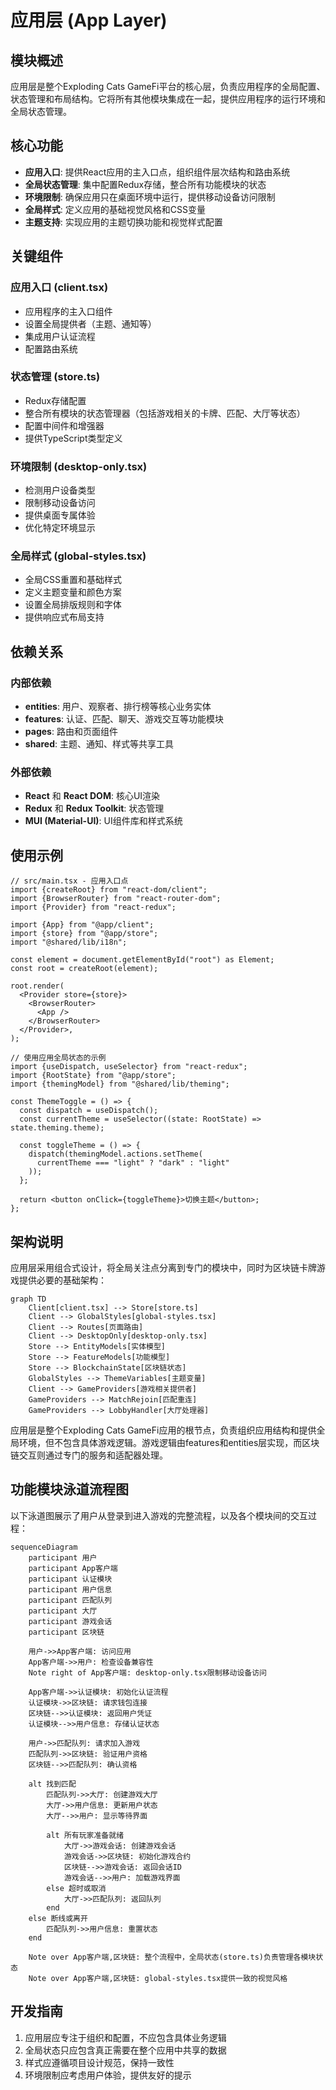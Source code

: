 # 应用层 (App Layer)

## 模块概述

应用层是整个Exploding Cats GameFi平台的核心层，负责应用程序的全局配置、状态管理和布局结构。它将所有其他模块集成在一起，提供应用程序的运行环境和全局状态管理。

## 核心功能

- **应用入口**: 提供React应用的主入口点，组织组件层次结构和路由系统
- **全局状态管理**: 集中配置Redux存储，整合所有功能模块的状态
- **环境限制**: 确保应用只在桌面环境中运行，提供移动设备访问限制
- **全局样式**: 定义应用的基础视觉风格和CSS变量
- **主题支持**: 实现应用的主题切换功能和视觉样式配置

## 关键组件

### 应用入口 (client.tsx)
- 应用程序的主入口组件
- 设置全局提供者（主题、通知等）
- 集成用户认证流程
- 配置路由系统

### 状态管理 (store.ts)
- Redux存储配置
- 整合所有模块的状态管理器（包括游戏相关的卡牌、匹配、大厅等状态）
- 配置中间件和增强器
- 提供TypeScript类型定义

### 环境限制 (desktop-only.tsx)
- 检测用户设备类型
- 限制移动设备访问
- 提供桌面专属体验
- 优化特定环境显示

### 全局样式 (global-styles.tsx)
- 全局CSS重置和基础样式
- 定义主题变量和颜色方案
- 设置全局排版规则和字体
- 提供响应式布局支持

## 依赖关系

### 内部依赖
- **entities**: 用户、观察者、排行榜等核心业务实体
- **features**: 认证、匹配、聊天、游戏交互等功能模块
- **pages**: 路由和页面组件
- **shared**: 主题、通知、样式等共享工具

### 外部依赖
- **React** 和 **React DOM**: 核心UI渲染
- **Redux** 和 **Redux Toolkit**: 状态管理
- **MUI (Material-UI)**: UI组件库和样式系统

## 使用示例

```tsx
// src/main.tsx - 应用入口点
import {createRoot} from "react-dom/client";
import {BrowserRouter} from "react-router-dom";
import {Provider} from "react-redux";

import {App} from "@app/client";
import {store} from "@app/store";
import "@shared/lib/i18n";

const element = document.getElementById("root") as Element;
const root = createRoot(element);

root.render(
  <Provider store={store}>
    <BrowserRouter>
      <App />
    </BrowserRouter>
  </Provider>,
);
```

```tsx
// 使用应用全局状态的示例
import {useDispatch, useSelector} from "react-redux";
import {RootState} from "@app/store";
import {themingModel} from "@shared/lib/theming";

const ThemeToggle = () => {
  const dispatch = useDispatch();
  const currentTheme = useSelector((state: RootState) => state.theming.theme);
  
  const toggleTheme = () => {
    dispatch(themingModel.actions.setTheme(
      currentTheme === "light" ? "dark" : "light"
    ));
  };
  
  return <button onClick={toggleTheme}>切换主题</button>;
};
```

## 架构说明

应用层采用组合式设计，将全局关注点分离到专门的模块中，同时为区块链卡牌游戏提供必要的基础架构：

```mermaid
graph TD
    Client[client.tsx] --> Store[store.ts]
    Client --> GlobalStyles[global-styles.tsx]
    Client --> Routes[页面路由]
    Client --> DesktopOnly[desktop-only.tsx]
    Store --> EntityModels[实体模型]
    Store --> FeatureModels[功能模型]
    Store --> BlockchainState[区块链状态]
    GlobalStyles --> ThemeVariables[主题变量]
    Client --> GameProviders[游戏相关提供者]
    GameProviders --> MatchRejoin[匹配重连]
    GameProviders --> LobbyHandler[大厅处理器]
```

应用层是整个Exploding Cats GameFi应用的根节点，负责组织应用结构和提供全局环境，但不包含具体游戏逻辑。游戏逻辑由features和entities层实现，而区块链交互则通过专门的服务和适配器处理。

## 功能模块泳道流程图

以下泳道图展示了用户从登录到进入游戏的完整流程，以及各个模块间的交互过程：

```mermaid
sequenceDiagram
    participant 用户
    participant App客户端
    participant 认证模块
    participant 用户信息
    participant 匹配队列
    participant 大厅
    participant 游戏会话
    participant 区块链

    用户->>App客户端: 访问应用
    App客户端->>用户: 检查设备兼容性
    Note right of App客户端: desktop-only.tsx限制移动设备访问
    
    App客户端->>认证模块: 初始化认证流程
    认证模块->>区块链: 请求钱包连接
    区块链-->>认证模块: 返回用户凭证
    认证模块-->>用户信息: 存储认证状态
    
    用户->>匹配队列: 请求加入游戏
    匹配队列->>区块链: 验证用户资格
    区块链-->>匹配队列: 确认资格
    
    alt 找到匹配
        匹配队列->>大厅: 创建游戏大厅
        大厅->>用户信息: 更新用户状态
        大厅-->>用户: 显示等待界面
        
        alt 所有玩家准备就绪
            大厅->>游戏会话: 创建游戏会话
            游戏会话->>区块链: 初始化游戏合约
            区块链-->>游戏会话: 返回会话ID
            游戏会话-->>用户: 加载游戏界面
        else 超时或取消
            大厅->>匹配队列: 返回队列
        end
    else 断线或离开
        匹配队列->>用户信息: 重置状态
    end
    
    Note over App客户端,区块链: 整个流程中，全局状态(store.ts)负责管理各模块状态
    Note over App客户端,区块链: global-styles.tsx提供一致的视觉风格
```

## 开发指南

1. 应用层应专注于组织和配置，不应包含具体业务逻辑
2. 全局状态只应包含真正需要在整个应用中共享的数据
3. 样式应遵循项目设计规范，保持一致性
4. 环境限制应考虑用户体验，提供友好的提示 
